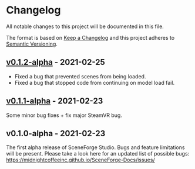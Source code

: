 # Changelog

All notable changes to this project will be documented in this file.

The format is based on [Keep a Changelog](http://keepachangelog.com/en/1.0.0/)
and this project adheres to [Semantic Versioning](http://semver.org/spec/v2.0.0.html).


## [v0.1.2-alpha] - 2021-02-25

* Fixed a bug that prevented scenes from being loaded.
* Fixed a bug that stopped code from continuing on model load fail.
    
## [v0.1.1-alpha] - 2021-02-23

Some minor bug fixes + fix major SteamVR bug.

## v0.1.0-alpha - 2021-02-23

The first alpha release of SceneForge Studio.  Bugs and feature limitations will be present.
Please take a look here for an updated list of possible bugs:
<https://midnightcoffeeinc.github.io/SceneForge-Docs/issues/>



[Unreleased]: https://github.com/MidnightCoffeeInc/SceneForge-Alpha-Test/compare/v0.1.2-alpha...HEAD
[v0.1.2-alpha]: https://github.com/MidnightCoffeeInc/SceneForge-Alpha-Test/compare/v0.1.1-alpha...v0.1.2-alpha
[v0.1.1-alpha]: https://github.com/MidnightCoffeeInc/SceneForge-Alpha-Test/compare/v0.1.0-alpha...v0.1.1-alpha

